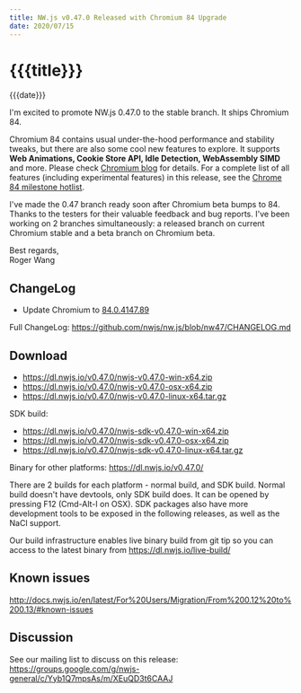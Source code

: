 ```yaml
---
title: NW.js v0.47.0 Released with Chromium 84 Upgrade
date: 2020/07/15
---
```

# {{{title}}}
{{{date}}}

I'm excited to promote NW.js 0.47.0 to the stable branch. It ships Chromium 84.

Chromium 84 contains usual under-the-hood performance and stability tweaks, but there are also some cool new features to explore. It supports **Web Animations, Cookie Store API, Idle Detection, WebAssembly SIMD** and more. Please check [Chromium blog](https://blog.chromium.org/2020/05/chrome-84-beta-web-otp-web-animations.html) for details. For a complete list of all features (including experimental features) in this release, see the [Chrome 84 milestone hotlist](https://www.chromestatus.com/features#milestone=84).

I've made the 0.47 branch ready soon after Chromium beta bumps to 84. Thanks to the testers for their valuable feedback and bug reports. I've been working on 2 branches simultaneously: a released branch on current Chromium stable and a beta branch on Chromium beta.

Best regards,  
Roger Wang

## ChangeLog

- Update Chromium to [84.0.4147.89](https://chromereleases.googleblog.com/2020/07/stable-channel-update-for-desktop.html)

Full ChangeLog: https://github.com/nwjs/nw.js/blob/nw47/CHANGELOG.md

## Download 

* https://dl.nwjs.io/v0.47.0/nwjs-v0.47.0-win-x64.zip 
* https://dl.nwjs.io/v0.47.0/nwjs-v0.47.0-osx-x64.zip 
* https://dl.nwjs.io/v0.47.0/nwjs-v0.47.0-linux-x64.tar.gz 

SDK build: 
* https://dl.nwjs.io/v0.47.0/nwjs-sdk-v0.47.0-win-x64.zip 
* https://dl.nwjs.io/v0.47.0/nwjs-sdk-v0.47.0-osx-x64.zip 
* https://dl.nwjs.io/v0.47.0/nwjs-sdk-v0.47.0-linux-x64.tar.gz 

Binary for other platforms: https://dl.nwjs.io/v0.47.0/ 

There are 2 builds for each platform - normal build, and SDK build. Normal build doesn't have devtools, only SDK build does. lt can be opened by pressing F12 (Cmd-Alt-I on OSX). SDK packages also have more development tools to be exposed in the following releases, as well as the NaCl support.

Our build infrastructure enables live binary build from git tip so you can access to the latest binary from https://dl.nwjs.io/live-build/ 

## Known issues 

http://docs.nwjs.io/en/latest/For%20Users/Migration/From%200.12%20to%200.13/#known-issues

## Discussion

See our mailing list to discuss on this release: https://groups.google.com/g/nwjs-general/c/Yyb1Q7mpsAs/m/XEuQD3t6CAAJ
